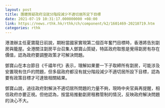 ```yaml
---
layout: post
title: 團體質疑政府沒就分階段減少不適切居所定下目標
date: 2021-07-19 10:31:17.000000000 +08:00
link: https://news.rthk.hk/rthk/ch/component/k2/1601469-20210719.htm
categories: rthk
---
```


港澳辦主任夏寶龍日前說，期盼當國家實現第二個百年奮鬥目標時，香港將告別劏房與籠屋。全港關注劏房平台召集人鄧寶山質疑，特區政府取態是覺得劏房有存在價值，認為政府要調整政策才可解決問題。

鄧寶山在本台節目《千禧年代》表示，理解如果要一下子取締所有劏房，可能涉及安置現有住戶的問題，但多屆政府都沒有就分階段減少不適切居所設下目標，認為要有政策目標才可達致相關結果。

鄧寶山說，過往政府對解決不適切居所問題的力量不夠，現時中央官員再提醒，相信政府亦要正視。但他認為，按當局推動劏房租務管制的情況，反映政府解決問題的決心不大。
